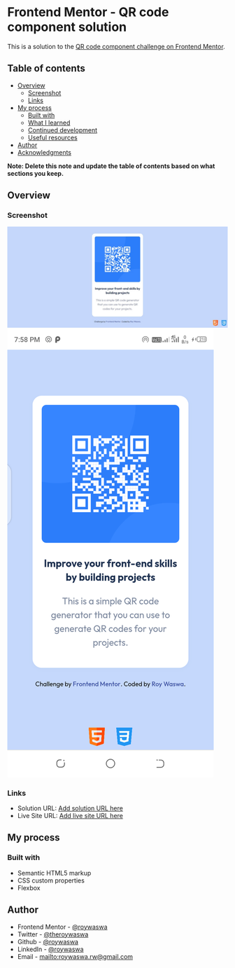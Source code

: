 # Frontend Mentor - QR code component solution

This is a solution to the [QR code component challenge on Frontend Mentor](https://www.frontendmentor.io/challenges/qr-code-component-iux_sIO_H). 

## Table of contents

- [Overview](#overview)
  - [Screenshot](#screenshot)
  - [Links](#links)
- [My process](#my-process)
  - [Built with](#built-with)
  - [What I learned](#what-i-learned)
  - [Continued development](#continued-development)
  - [Useful resources](#useful-resources)
- [Author](#author)
- [Acknowledgments](#acknowledgments)

**Note: Delete this note and update the table of contents based on what sections you keep.**

## Overview

### Screenshot

![](./public/Web%20capture_26-7-2022_194651_localhost.jpeg)
![](./public/Screenshot_20220726-195819.png)


### Links

- Solution URL: [Add solution URL here](https://github.com/roywaswa/fem-vanilla-qr-code)
- Live Site URL: [Add live site URL here](https://your-live-site-url.com)

## My process

### Built with

- Semantic HTML5 markup
- CSS custom properties
- Flexbox


## Author

- Frontend Mentor - [@roywaswa](https://www.frontendmentor.io/profile/roywaswa)
- Twitter - [@theroywaswa](https://www.twitter.com/theroywaswa)
- Github - [@roywaswa](https://www.github.com/roywaswa)
- LinkedIn - [@roywaswa](https://www.linkedin.com/in/roywaswa)
- Email - [mailto:roywaswa.rw@gmail.com](mailto:roywaswa.rw@gmail.com)

